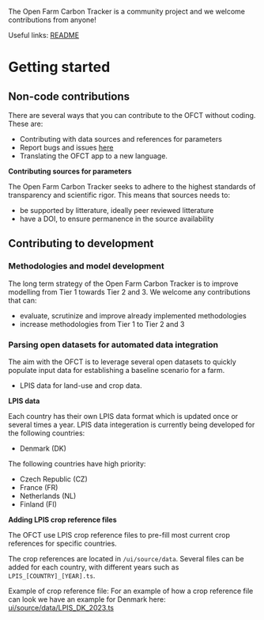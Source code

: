 The Open Farm Carbon Tracker is a community project and we welcome contributions from anyone! 

Useful links:
<a href="https://github.com/euraf/OpenFarmCarbonTracker/blob/main/README.md">README</a>

<h1>Getting started</h1>

<h2>Non-code contributions</h2>
There are several ways that you can contribute to the OFCT without coding. These are: 

<ul>
<li>Contributing with data sources and references for parameters</li>
<li>Report bugs and issues <a href="https://github.com/euraf/OpenFarmCarbonTracker/issues">here</a></li>
<li>Translating the OFCT app to a new language.</li>
</ul>

<strong>Contributing sources for parameters</strong>

The Open Farm Carbon Tracker seeks to adhere to the highest standards of transparency and scientific rigor. This means that sources needs to:
<ul>
  <li>be supported by litterature, ideally peer reviewed litterature</li>
  <li>have a DOI, to ensure permanence in the source availability</li>
</ul>

<h2>Contributing to development</h2>

<h3>Methodologies and model development</h3>

The long term strategy of the Open Farm Carbon Tracker is to improve modelling from Tier 1 towards Tier 2 and 3. We welcome any contributions that can:
<ul>
  <li>evaluate, scrutinize and improve already implemented methodologies</li>
  <li>increase methodologies from Tier 1 to Tier 2 and 3</li>
</ul>

<h3>Parsing open datasets for automated data integration</h3>

The aim with the OFCT is to leverage several open datasets to quickly populate input data for establishing a baseline scenario for a farm. 

<ul>
  <li>LPIS data for land-use and crop data.</li>
</ul>

<strong>LPIS data</strong>

Each country has their own LPIS data format which is updated once or several times a year. LPIS data integeration is currently being developed for the following countries:

<ul>
  <li>Denmark (DK)</li>
</ul>

The following countries have high priority: 

<ul>
  <li>Czech Republic (CZ)</li>
  <li>France (FR)</li>
  <li>Netherlands (NL)</li>
  <li>Finland (FI)</li>
</ul>

<strong>Adding LPIS crop reference files</strong>

The OFCT use LPIS crop reference files to pre-fill most current crop references for specific countries. 

The crop references are located in <code>/ui/source/data</code>. Several files can be added for each country, with different years such as <code>LPIS_[COUNTRY]_[YEAR].ts</code>.

Example of crop reference file:
For an example of how a crop reference file can look we have an example for Denmark here:
<a href="https://github.com/euraf/OpenFarmCarbonTracker/blob/main/ui/src/data/LPIS_DK_2023.ts">ui/source/data/LPIS_DK_2023.ts</a>
